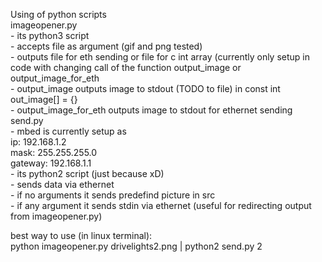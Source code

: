 Using of python scripts  
	imageopener.py  
		- its python3 script  
		- accepts file as argument (gif and png tested)  
		- outputs file for eth sending or file for c int array (currently only setup in code with changing call of the function output_image or output_image_for_eth   
			- output_image outputs image to stdout (TODO to file) in const int out_image[] = {}  
			- output_image_for_eth outputs image to stdout for ethernet sending  
	send.py  
		- mbed is currently setup as   
			ip: 	 192.168.1.2  
			mask: 	 255.255.255.0  
			gateway: 192.168.1.1  
		- its python2 script (just because xD)  
		- sends data via ethernet   
		- if no arguments it sends predefind picture in src  
		- if any argument it sends stdin via ethernet (useful for redirecting output from imageopener.py)  

best way to use (in linux terminal):  
	python imageopener.py drivelights2.png | python2 send.py 2  
